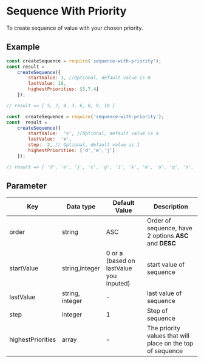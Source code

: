 # Sequence With Priority
To create sequence of value with your chosen priority.


## Example
```js
const createSequence = require('sequence-with-priority');
const result = 
	createSequence({
		startValue: 3, //Optional, default value is 0
		lastValue: 10,
		highestPriorities: [5,7,4]
	});

// result => [ 5, 7, 4, 3, 6, 8, 9, 10 ]
```

```js
const  createSequence = require('sequence-with-priority');
const  result =
	createSequence({
		startValue:  'c', //Optional, default value is a
		lastValue:  'x',
		step:  2, // Optional, default value is 1
		highestPriorities: ['d','e','j']
	});

// result => [ 'd', 'e', 'j', 'c', 'g', 'i', 'k', 'm', 'o', 'q', 's', 'u', 'w', 'x' ]
```

## Parameter
|Key|Data type|Default Value|Description|
|--|--|--|--|
|order|string|ASC|Order of sequence, have 2 options **ASC** and **DESC**|
|startValue|string,integer|0 or a (based on lastValue you inputed)|start value of sequence
|lastValue|string, integer|-|last value of sequence|
|step|integer|1|Step of sequence|
|highestPriorities|array|-|The priority values that will place on the top of sequence|
